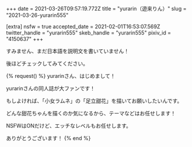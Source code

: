 +++
date = 2021-03-26T09:57:19.772Z
title = "yurarin（遊来りん）"
slug = "2021-03-26-yurarin555"

[extra]
nsfw = true
accepted_date = 2021-02-01T16:53:07.569Z
twitter_handle = "yurarin555"
skeb_handle = "yurarin555"
pixiv_id = "4150637"
+++

すみません、まだ日本語を説明文を書いていません！

後ほどチェックしてみてください。

{% request() %}
yurarinさん、はじめまして！

yurarinさんの同人誌が大ファンです！

もしよければ、「小女ラムネ」の「足立甜花」を描いてお願いしたいんです。

どんな甜花ちゃんを描くのか気になるから、テーマなどはお任せします！

NSFWはONだけど、エッチなレベルもお任せします。

ありがとうございます！
{% end %}
